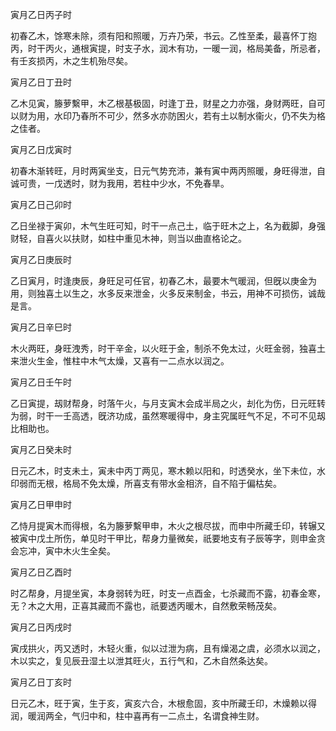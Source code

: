 寅月乙日丙子时

初春乙木，馀寒未除，须有阳和照暖，万卉乃荣，书云。乙性至柔，最喜怀丁抱丙，时干丙火，通根寅提，时支子水，润木有功，一暖一润，格局美备，所忌者，有壬亥损丙，木之生机殆尽矣。

寅月乙日丁丑时

乙木见寅，籐萝繫甲，木乙根基极固，时逢丁丑，财星之力亦强，身财两旺，自可以财为用，水印乃春所不可少，然多水亦防困火，若有土以制水衞火，仍不失为格之佳者。

寅月乙日戊寅时

初春木渐转旺，月时两寅坐支，日元气势充沛，兼有寅中两丙照暖，身旺得泄，自诚可贵，一戊透时，财为我用，若柱中少水，不免春旱。

寅月乙日己卯时

乙日坐禄于寅卯，木气生旺可知，时干一点己土，临于旺木之上，名为截脚，身强财轻，自喜火以扶财，如柱中重见木神，则当以曲直格论之。

寅月乙日庚辰时

乙日寅月，时逢庚辰，身旺足可任官，初春乙木，最要木气暖润，但旣以庚金为用，则独喜土以生之，水多反来泄金，火多反来制金，书云，用神不可损伤，诚哉是言。

寅月乙日辛巳时

木火两旺，身旺洩秀，时干辛金，以火旺于金，制杀不免太过，火旺金弱，独喜土来泄火生金，惟柱中木气太燥，又喜有一二点水以润之。

寅月乙日壬午时

乙日寅提，刼财帮身，时落午火，与月支寅木会成半局之火，刦化为伤，日元旺转为弱，时干一壬高透，旣济功成，虽然寒暖得中，身主究属旺气不足，不可不见刼比相助也。

寅月乙日癸未时

日元乙木，时支未土，寅未中丙丁两见，寒木赖以阳和，时透癸水，坐下未位，水印弱而无根，格局不免太燥，所喜支有带水金相济，自不陷于偏枯矣。

寅月乙日甲申时

乙恃月提寅木而得根，名为籐萝繫甲申，木火之根尽拔，而申中所藏壬印，转辗又被寅中戊土所伤，单见时干甲比，帮身力量微矣，祇要地支有子辰等字，则申金贪会忘冲，寅中木火生全矣。

寅月乙日乙酉时

时乙帮身，月提坐寅，本身弱转为旺，时支一点酉金，七杀藏而不露，初春金寒，无？木之大用，正喜其藏而不露也，祇要透丙暖木，自然敷荣畅茂矣。

寅月乙日丙戌时

寅戌拱火，丙又透时，木轻火重，似以过泄为病，且有燥渴之虞，必须水以润之，木以实之，复见辰丑湿土以泄其旺火，五行气和，乙木自然条达矣。

寅月乙日丁亥时

日元乙木，旺于寅，生于亥，寅亥六合，木根愈固，亥中所藏壬印，木燥赖以得润，暖润两全，气归中和，柱中喜再有一二点土，名谓食神生财。

